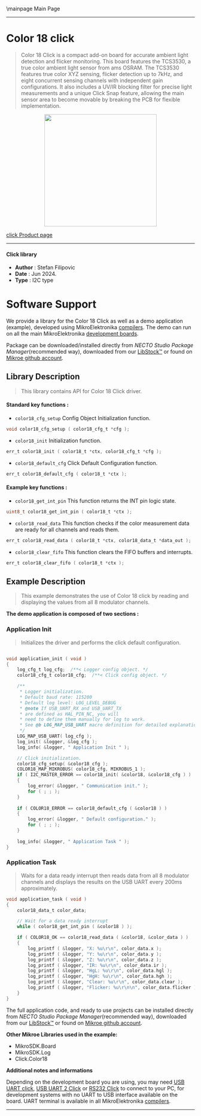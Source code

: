 \mainpage Main Page

---
# Color 18 click

> Color 18 Click is a compact add-on board for accurate ambient light detection and flicker monitoring. This board features the TCS3530, a true color ambient light sensor from ams OSRAM. The TCS3530 features true color XYZ sensing, flicker detection up to 7kHz, and eight concurrent sensing channels with independent gain configurations. It also includes a UV/IR blocking filter for precise light measurements and a unique Click Snap feature, allowing the main sensor area to become movable by breaking the PCB for flexible implementation.

<p align="center">
  <img src="https://download.mikroe.com/images/click_for_ide/color18_click.png" height=300px>
</p>

[click Product page](https://www.mikroe.com/color-18-click)

---


#### Click library

- **Author**        : Stefan Filipovic
- **Date**          : Jun 2024.
- **Type**          : I2C type


# Software Support

We provide a library for the Color 18 Click
as well as a demo application (example), developed using MikroElektronika
[compilers](https://www.mikroe.com/necto-studio).
The demo can run on all the main MikroElektronika [development boards](https://www.mikroe.com/development-boards).

Package can be downloaded/installed directly from *NECTO Studio Package Manager*(recommended way), downloaded from our [LibStock&trade;](https://libstock.mikroe.com) or found on [Mikroe github account](https://github.com/MikroElektronika/mikrosdk_click_v2/tree/master/clicks).

## Library Description

> This library contains API for Color 18 Click driver.

#### Standard key functions :

- `color18_cfg_setup` Config Object Initialization function.
```c
void color18_cfg_setup ( color18_cfg_t *cfg );
```

- `color18_init` Initialization function.
```c
err_t color18_init ( color18_t *ctx, color18_cfg_t *cfg );
```

- `color18_default_cfg` Click Default Configuration function.
```c
err_t color18_default_cfg ( color18_t *ctx );
```

#### Example key functions :

- `color18_get_int_pin` This function returns the INT pin logic state.
```c
uint8_t color18_get_int_pin ( color18_t *ctx );
```

- `color18_read_data` This function checks if the color measurement data are ready for all channels and reads them.
```c
err_t color18_read_data ( color18_t *ctx, color18_data_t *data_out );
```

- `color18_clear_fifo` This function clears the FIFO buffers and interrupts.
```c
err_t color18_clear_fifo ( color18_t *ctx );
```

## Example Description

> This example demonstrates the use of Color 18 click by reading and displaying the values from all 8 modulator channels.

**The demo application is composed of two sections :**

### Application Init

> Initializes the driver and performs the click default configuration.

```c

void application_init ( void )
{
    log_cfg_t log_cfg;  /**< Logger config object. */
    color18_cfg_t color18_cfg;  /**< Click config object. */

    /** 
     * Logger initialization.
     * Default baud rate: 115200
     * Default log level: LOG_LEVEL_DEBUG
     * @note If USB_UART_RX and USB_UART_TX 
     * are defined as HAL_PIN_NC, you will 
     * need to define them manually for log to work. 
     * See @b LOG_MAP_USB_UART macro definition for detailed explanation.
     */
    LOG_MAP_USB_UART( log_cfg );
    log_init( &logger, &log_cfg );
    log_info( &logger, " Application Init " );

    // Click initialization.
    color18_cfg_setup( &color18_cfg );
    COLOR18_MAP_MIKROBUS( color18_cfg, MIKROBUS_1 );
    if ( I2C_MASTER_ERROR == color18_init( &color18, &color18_cfg ) ) 
    {
        log_error( &logger, " Communication init." );
        for ( ; ; );
    }
    
    if ( COLOR18_ERROR == color18_default_cfg ( &color18 ) )
    {
        log_error( &logger, " Default configuration." );
        for ( ; ; );
    }
    
    log_info( &logger, " Application Task " );
}

```

### Application Task

> Waits for a data ready interrupt then reads data from all 8 modulator channels and displays the results on the USB UART every 200ms approximately.

```c
void application_task ( void )
{
    color18_data_t color_data;

    // Wait for a data ready interrupt
    while ( color18_get_int_pin ( &color18 ) );

    if ( COLOR18_OK == color18_read_data ( &color18, &color_data ) )
    {
        log_printf ( &logger, "X: %u\r\n", color_data.x );
        log_printf ( &logger, "Y: %u\r\n", color_data.y );
        log_printf ( &logger, "Z: %u\r\n", color_data.z );
        log_printf ( &logger, "IR: %u\r\n", color_data.ir );
        log_printf ( &logger, "HgL: %u\r\n", color_data.hgl );
        log_printf ( &logger, "HgH: %u\r\n", color_data.hgh );
        log_printf ( &logger, "Clear: %u\r\n", color_data.clear );
        log_printf ( &logger, "Flicker: %u\r\n\n", color_data.flicker );
    }
}
```

The full application code, and ready to use projects can be installed directly from *NECTO Studio Package Manager*(recommended way), downloaded from our [LibStock&trade;](https://libstock.mikroe.com) or found on [Mikroe github account](https://github.com/MikroElektronika/mikrosdk_click_v2/tree/master/clicks).

**Other Mikroe Libraries used in the example:**

- MikroSDK.Board
- MikroSDK.Log
- Click.Color18

**Additional notes and informations**

Depending on the development board you are using, you may need
[USB UART click](https://www.mikroe.com/usb-uart-click),
[USB UART 2 Click](https://www.mikroe.com/usb-uart-2-click) or
[RS232 Click](https://www.mikroe.com/rs232-click) to connect to your PC, for
development systems with no UART to USB interface available on the board. UART
terminal is available in all MikroElektronika
[compilers](https://shop.mikroe.com/compilers).

---
